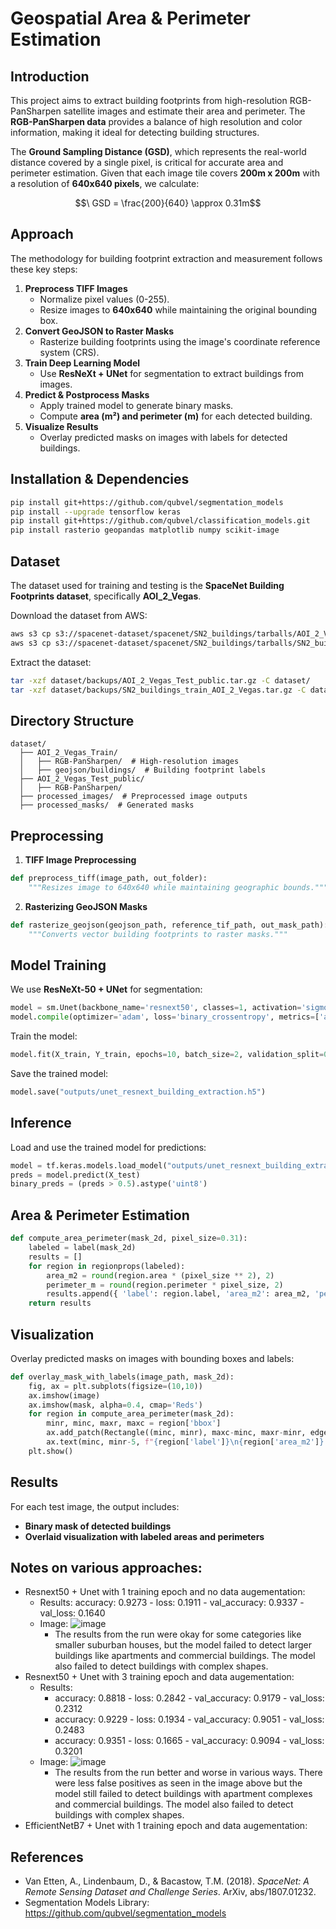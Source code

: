 # Geospatial Area & Perimeter Estimation

## Introduction

This project aims to extract building footprints from high-resolution RGB-PanSharpen satellite images and estimate their area and perimeter. The **RGB-PanSharpen data** provides a balance of high resolution and color information, making it ideal for detecting building structures.

The **Ground Sampling Distance (GSD)**, which represents the real-world distance covered by a single pixel, is critical for accurate area and perimeter estimation. Given that each image tile covers **200m x 200m** with a resolution of **640x640 pixels**, we calculate:

```math
\ GSD = \frac{200}{640} \approx 0.31m
```

## Approach

The methodology for building footprint extraction and measurement follows these key steps:

1. **Preprocess TIFF Images**
   - Normalize pixel values (0-255).
   - Resize images to **640x640** while maintaining the original bounding box.
2. **Convert GeoJSON to Raster Masks**
   - Rasterize building footprints using the image's coordinate reference system (CRS).
3. **Train Deep Learning Model**
   - Use **ResNeXt + UNet** for segmentation to extract buildings from images.
4. **Predict & Postprocess Masks**
   - Apply trained model to generate binary masks.
   - Compute **area (m²) and perimeter (m)** for each detected building.
5. **Visualize Results**
   - Overlay predicted masks on images with labels for detected buildings.

## Installation & Dependencies

```bash
pip install git+https://github.com/qubvel/segmentation_models
pip install --upgrade tensorflow keras
pip install git+https://github.com/qubvel/classification_models.git
pip install rasterio geopandas matplotlib numpy scikit-image
```

## Dataset

The dataset used for training and testing is the **SpaceNet Building Footprints dataset**, specifically **AOI_2_Vegas**.

Download the dataset from AWS:

```bash
aws s3 cp s3://spacenet-dataset/spacenet/SN2_buildings/tarballs/AOI_2_Vegas_Test_public.tar.gz dataset/backups/
aws s3 cp s3://spacenet-dataset/spacenet/SN2_buildings/tarballs/SN2_buildings_train_AOI_2_Vegas.tar.gz dataset/backups/
```

Extract the dataset:

```bash
tar -xzf dataset/backups/AOI_2_Vegas_Test_public.tar.gz -C dataset/
tar -xzf dataset/backups/SN2_buildings_train_AOI_2_Vegas.tar.gz -C dataset/
```

## Directory Structure

```
dataset/
  ├── AOI_2_Vegas_Train/
  │   ├── RGB-PanSharpen/  # High-resolution images
  │   ├── geojson/buildings/  # Building footprint labels
  ├── AOI_2_Vegas_Test_public/
  │   ├── RGB-PanSharpen/
  ├── processed_images/  # Preprocessed image outputs
  ├── processed_masks/  # Generated masks
```

## Preprocessing

1. **TIFF Image Preprocessing**

```python
def preprocess_tiff(image_path, out_folder):
    """Resizes image to 640x640 while maintaining geographic bounds."""
```

2. **Rasterizing GeoJSON Masks**

```python
def rasterize_geojson(geojson_path, reference_tif_path, out_mask_path):
    """Converts vector building footprints to raster masks."""
```

## Model Training

We use **ResNeXt-50 + UNet** for segmentation:

```python
model = sm.Unet(backbone_name='resnext50', classes=1, activation='sigmoid', encoder_weights='imagenet', input_shape=(640, 640, 3))
model.compile(optimizer='adam', loss='binary_crossentropy', metrics=['accuracy'])
```

Train the model:

```python
model.fit(X_train, Y_train, epochs=10, batch_size=2, validation_split=0.1)
```

Save the trained model:

```python
model.save("outputs/unet_resnext_building_extraction.h5")
```

## Inference

Load and use the trained model for predictions:

```python
model = tf.keras.models.load_model("outputs/unet_resnext_building_extraction.h5")
preds = model.predict(X_test)
binary_preds = (preds > 0.5).astype('uint8')
```

## Area & Perimeter Estimation

```python
def compute_area_perimeter(mask_2d, pixel_size=0.31):
    labeled = label(mask_2d)
    results = []
    for region in regionprops(labeled):
        area_m2 = round(region.area * (pixel_size ** 2), 2)
        perimeter_m = round(region.perimeter * pixel_size, 2)
        results.append({ 'label': region.label, 'area_m2': area_m2, 'perimeter_m': perimeter_m })
    return results
```

## Visualization

Overlay predicted masks on images with bounding boxes and labels:

```python
def overlay_mask_with_labels(image_path, mask_2d):
    fig, ax = plt.subplots(figsize=(10,10))
    ax.imshow(image)
    ax.imshow(mask, alpha=0.4, cmap='Reds')
    for region in compute_area_perimeter(mask_2d):
        minr, minc, maxr, maxc = region['bbox']
        ax.add_patch(Rectangle((minc, minr), maxc-minc, maxr-minr, edgecolor='white', facecolor='none'))
        ax.text(minc, minr-5, f"{region['label']}\n{region['area_m2']} m²\n{region['perimeter_m']} m", fontsize=8, color='white', bbox=dict(facecolor='black', alpha=0.6))
    plt.show()
```

## Results

For each test image, the output includes:

- **Binary mask of detected buildings**
- **Overlaid visualization with labeled areas and perimeters**

## Notes on various approaches:

- Resnext50 + Unet with 1 training epoch and no data augementation: 
    - Results: accuracy: 0.9273 - loss: 0.1911 - val_accuracy: 0.9337 - val_loss: 0.1640
    - Image: ![image](imgs/aptinf1.png)
        -  The results from the run were okay for some categories like smaller suburban houses, but the model failed to detect larger buildings like apartments and commercial buildings. The model also failed to detect buildings with complex shapes.
- Resnext50 + Unet with 3 training epoch and data augementation: 
    - Results: 
        - accuracy: 0.8818 - loss: 0.2842 - val_accuracy: 0.9179 - val_loss: 0.2312
        - accuracy: 0.9229 - loss: 0.1934 - val_accuracy: 0.9051 - val_loss: 0.2483
        - accuracy: 0.9351 - loss: 0.1665 - val_accuracy: 0.9094 - val_loss: 0.3201
    - Image: ![image](imgs/aptinf2.png)
        - The results from the run better and worse in various ways. There were less false positives as seen in the image above but the model still failed to detect buildings with apartment complexes and commercial buildings. The model also failed to detect buildings with complex shapes.
- EfficientNetB7 + Unet with 1 training epoch and data augementation: 


## References

- Van Etten, A., Lindenbaum, D., & Bacastow, T.M. (2018). *SpaceNet: A Remote Sensing Dataset and Challenge Series*. ArXiv, abs/1807.01232.
- Segmentation Models Library: https://github.com/qubvel/segmentation_models
